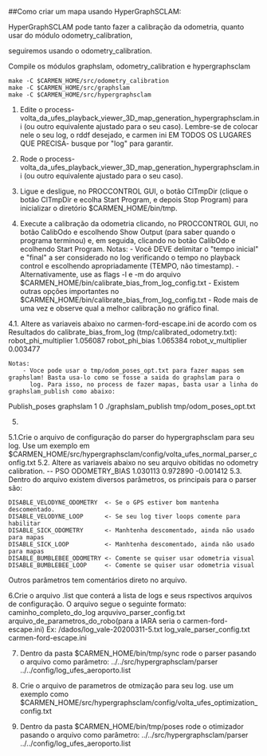 ##Como criar um mapa usando HyperGraphSCLAM:

HyperGraphSCLAM pode tanto fazer a calibração da odometria, quanto usar do módulo odometry_calibration, 

seguiremos usando o odometry_calibration.

Compile os módulos graphslam, odometry_calibration e hypergraphsclam

    make -C $CARMEN_HOME/src/odometry_calibration
    make -C $CARMEN_HOME/src/graphslam
    make -C $CARMEN_HOME/src/hypergraphsclam


1. Edite o process-volta_da_ufes_playback_viewer_3D_map_generation_hypergraphsclam.ini (ou outro equivalente ajustado para o seu caso). 
   Lembre-se de colocar nele o seu log, o rddf desejado, e carmen ini EM TODOS OS LUGARES QUE PRECISA- busque por "log" para garantir.

2. Rode o process-volta_da_ufes_playback_viewer_3D_map_generation_hypergraphsclam.ini (ou outro equivalente ajustado para o seu caso). 

3. Ligue e desligue, no PROCCONTROL GUI, o botão ClTmpDir (clique o botão ClTmpDir e ecolha Start Program, e depois Stop Program) para inicializar o diretório $CARMEN_HOME/bin/tmp.
 
4. Execute a calibração da odometria clicando, no PROCCONTROL GUI, no botão CalibOdo e escolhendo Show Output (para saber quando o programa terminou) e, em seguida, clicando no 
   botão CalibOdo e ecolhendo Start Program. 
	Notas:
		- Você DEVE delimitar o "tempo inicial" e "final" a ser considerado no log verificando o tempo no playback control e escolhendo apropriadamente (TEMPO, não timestamp).
		- Alternativamente, use as flags -l <linha inicial>  e -m <numero de linhas a partir da linha inicial> do arquivo $CARMEN_HOME/bin/calibrate_bias_from_log_config.txt
		- Existem outras opções importantes no $CARMEN_HOME/bin/calibrate_bias_from_log_config.txt
		- Rode mais de uma vez e observe qual a melhor calibração no gráfico final.

  4.1. Altere as variaveis abaixo no carmen-ford-escape.ini de acordo com os Resultados do calibrate_bias_from_log (tmp/calibrated_odometry.txt):
    robot_phi_multiplier			1.056087
    robot_phi_bias					1.065384
    robot_v_multiplier				0.003477


	Notas:
		- Voce pode usar o tmp/odom_poses_opt.txt para fazer mapas sem graphslam! Basta usa-lo como se fosse a saida do graphslam para o 
		  log. Para isso, no process de fazer mapas, basta usar a linha do graphslam_publish como abaixo:
 Publish_poses		graphslam	1		0			./graphslam_publish tmp/odom_poses_opt.txt

5. 
  5.1.Crie o arquivo de configuração do parser do hypergraphsclam para seu log. Use um exemplo em $CARMEN_HOME/src/hypergraphsclam/config/volta_ufes_normal_parser_config.txt
  5.2. Altere as variaveis abaixo no seu arquivo obitidas no odometry calibration. 
        -- PSO
        ODOMETRY_BIAS 1.030113 0.972890 -0.001412 
  5.3. Dentro do arquivo existem diversos parâmetros, os principais para o parser são:
   
	DISABLE_VELODYNE_ODOMETRY  <- Se o GPS estiver bom mantenha descomentado. 
	DISABLE_VELODYNE_LOOP      <- Se seu log tiver loops comente para habilitar
	DISABLE_SICK_ODOMETRY      <- Manhtenha descomentado, ainda não usado para mapas
	DISABLE_SICK_LOOP          <- Manhtenha descomentado, ainda não usado para mapas
	DISABLE_BUMBLEBEE_ODOMETRY <- Comente se quiser usar odometria visual
	DISABLE_BUMBLEBEE_LOOP     <- Comente se quiser usar odometria visual

Outros parâmetros tem comentários direto no arquivo.	

6.Crie o arquivo .list que conterá a lista de logs e seus rspectivos arquivos de configuração.
O arquivo segue o seguinte formato:
caminho_completo_do_log arquvivo_parser_config.txt arquivo_de_parametros_do_robo(para a IARA seria o carmen-ford-escape.ini)
Ex:
/dados/log_vale-20200311-5.txt log_vale_parser_config.txt carmen-ford-escape.ini

7. Dentro da pasta $CARMEN_HOME/bin/tmp/sync rode o parser pasando o arquivo como parâmetro: 
  ../../src/hypergraphsclam/parser ../../config/log_ufes_aeroporto.list
  
8. Crie o arquivo de parametros de otmização para seu log. use um exemplo como $CARMEN_HOME/src/hypergraphsclam/config/volta_ufes_optimization_config.txt  
 
9. Dentro da pasta $CARMEN_HOME/bin/tmp/poses rode o otimizador pasando o arquivo como parâmetro: 
  ../../src/hypergraphsclam/parser ../../config/log_ufes_aeroporto.list
  